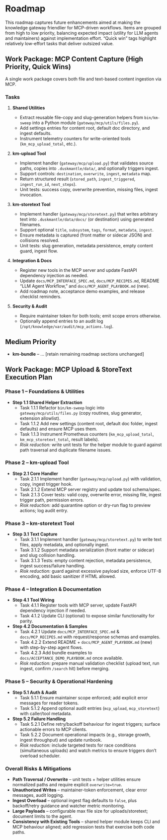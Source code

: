 # Roadmap

This roadmap captures future enhancements aimed at making the knowledge gateway friendlier for MCP-driven workflows. Items are grouped from high to low priority, balancing expected impact (utility for LLM agents and maintainers) against implementation effort. “Quick win” tags highlight relatively low-effort tasks that deliver outsized value.

## Work Package: MCP Content Capture (High Priority, Quick Wins)

A single work package covers both file and text-based content ingestion via MCP.

### Tasks

1. **Shared Utilities**
   - Extract reusable file-copy and slug-generation helpers from `bin/km-sweep` into a Python module (`gateway/mcp/utils/files.py`).
   - Add settings entries for content root, default doc directory, and ingest defaults.
   - Instrument telemetry counters for write-oriented tools (`km_mcp_upload_total`, etc.).

2. **km-upload Tool**
   - Implement handler (`gateway/mcp/upload.py`) that validates source paths, copies into `.duskmantle/data/`, and optionally triggers ingest.
   - Support controls: `destination`, `overwrite`, `ingest`, `metadata` map.
   - Return structured result (`stored_path`, `ingest_triggered`, `ingest_run_id`, `next_steps`).
   - Unit tests: success copy, overwrite prevention, missing files, ingest invocation.

3. **km-storetext Tool**
   - Implement handler (`gateway/mcp/storetext.py`) that writes arbitrary text into `.duskmantle/data/docs/` (or destination) using generated filenames.
   - Support optional `title`, `subsystem`, `tags`, `format`, `metadata`, `ingest`.
   - Ensure metadata is captured (front matter or sidecar JSON) and collisions resolved.
   - Unit tests: slug generation, metadata persistence, empty content guard, ingest flow.

4. **Integration & Docs**
   - Register new tools in the MCP server and update FastAPI dependency injection as needed.
   - Update `docs/MCP_INTERFACE_SPEC.md`, `docs/MCP_RECIPES.md`, README “LLM Agent Workflow,” and `docs/MCP_AGENT_PLAYBOOK.md` (new).
   - Add roadmap note, acceptance demo examples, and release checklist reminders.

5. **Security & Audit**
   - Require maintainer token for both tools; emit scope errors otherwise.
   - Optionally append entries to an audit log (`/opt/knowledge/var/audit/mcp_actions.log`).

## Medium Priority

- **km-bundle** – ...
[retain remaining roadmap sections unchanged]

## Work Package: MCP Upload & StoreText Execution Plan

### Phase 1 – Foundations & Utilities
- **Step 1.1 Shared Helper Extraction**
  - Task 1.1.1 Refactor `bin/km-sweep` logic into `gateway/mcp/utils/files.py` (copy routines, slug generator, extension allowlist).
  - Task 1.1.2 Add new settings (content root, default doc folder, ingest defaults) and ensure MCP uses them.
  - Task 1.1.3 Instrument Prometheus counters (`km_mcp_upload_total`, `km_mcp_storetext_total`, result labels).
  - *Risk reduction:* write unit tests for the helper module to guard against path traversal and duplicate filename issues.

### Phase 2 – km-upload Tool
- **Step 2.1 Core Handler**
  - Task 2.1.1 Implement handler (`gateway/mcp/upload.py`) with validation, copy, ingest trigger hook.
  - Task 2.1.2 Extend MCP server registry and update tool schema/spec.
  - Task 2.1.3 Cover tests: valid copy, overwrite error, missing file, ingest trigger path, permission errors.
  - *Risk reduction:* add quarantine option or dry-run flag to preview actions; log audit entry.

### Phase 3 – km-storetext Tool
- **Step 3.1 Text Capture**
  - Task 3.1.1 Implement handler (`gateway/mcp/storetext.py`) to write text files, apply metadata, and optionally ingest.
  - Task 3.1.2 Support metadata serialization (front matter or sidecar) and slug collision handling.
  - Task 3.1.3 Tests: empty content rejection, metadata persistence, ingest success/failure handling.
  - *Risk reduction:* guard against excessive payload size, enforce UTF-8 encoding, add basic sanitizer if HTML allowed.

### Phase 4 – Integration & Documentation
- **Step 4.1 Tool Wiring**
  - Task 4.1.1 Register tools with MCP server, update FastAPI dependency injection if needed.
  - Task 4.1.2 Update CLI (optional) to expose similar functionality for parity.
- **Step 4.2 Documentation & Samples**
  - Task 4.2.1 Update `docs/MCP_INTERFACE_SPEC.md` & `docs/MCP_RECIPES.md` with request/response schemas and examples.
  - Task 4.2.2 Extend README + `docs/MCP_AGENT_PLAYBOOK.md` (new) with step-by-step agent flows.
  - Task 4.2.3 Add bundle examples to `docs/ACCEPTANCE_DEMO_PLAYBOOK.md` once available.
  - *Risk reduction:* prepare manual validation checklist (upload text, run ingest, confirm `/search` hit) before merging.

### Phase 5 – Security & Operational Hardening
- **Step 5.1 Auth & Audit**
  - Task 5.1.1 Ensure maintainer scope enforced; add explicit error messages for reader tokens.
  - Task 5.1.2 Append optional audit entries (`mcp_upload`, `mcp_storetext`) with caller/tool metadata.
- **Step 5.2 Failure Handling**
  - Task 5.2.1 Define retry/backoff behaviour for ingest triggers; surface actionable errors to MCP clients.
  - Task 5.2.2 Document operational impacts (e.g., storage growth, ingest throughput) and update runbook.
  - *Risk reduction:* include targeted tests for race conditions (simultaneous uploads) and watch metrics to ensure triggers don’t overload scheduler.

### Overall Risks & Mitigations
- **Path Traversal / Overwrite** – unit tests + helper utilities ensure normalized paths and require explicit `overwrite=true`.
- **Unauthorized Writes** – maintainer-token enforcement, clear error messages, audit logging.
- **Ingest Overload** – optional ingest flag defaults to `false`, plus backoff/retry guidance and watcher metric monitoring.
- **Large Payloads** – configurable max file size for uploads/storetext; document limits to the agent.
- **Consistency with Existing Tools** – shared helper module keeps CLI and MCP behaviour aligned; add regression tests that exercise both code paths.

